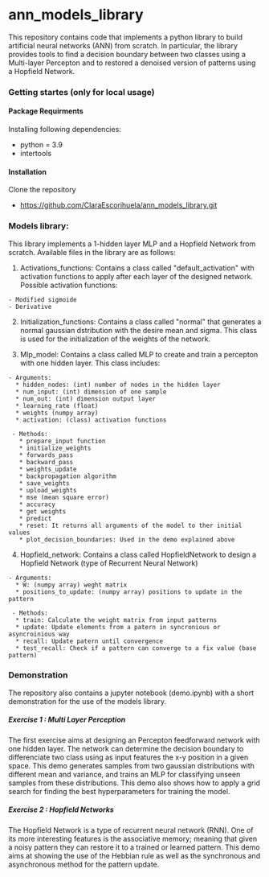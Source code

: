 # ann_models_library

This repository contains code that implements a python library to build artificial neural networks (ANN) from scratch. In particular, the library provides tools to find a decision boundary between two classes using a Multi-layer Percepton and to restored a denoised version of patterns using a Hopfield Network. 

### Getting startes (only for local usage)
#### Package Requirments

Installing following dependencies:
- python = 3.9
- intertools

#### Installation
Clone the repository

* https://github.com/ClaraEscorihuela/ann_models_library.git


### Models library:

This library implements a 1-hidden layer MLP and a Hopfield Network from scratch. Available files in the library are as follows:

  1. Activations_functions: Contains a class called "default_activation" with activation functions to apply after each layer of the designed network. Possible activation functions:
  
    - Modified sigmoide
    - Derivative
                          
  2. Initialization_functions: Contains a class called "normal" that generates a normal gaussian dstribution with the desire mean and sigma. This class is used for the                                    initialization of the weights of the network. 
  
  3. Mlp_model: Contains a class called MLP to create and train a percepton with one hidden layer. This class includes:
                             
    - Arguments:
      * hidden_nodes: (int) number of nodes in the hidden layer
      * num_input: (int) dimension of one sample
      * num_out: (int) dimension output layer 
      * learning_rate (float)
      * weights (numpy array)
      * activation: (class) activation functions

     - Methods:
       * prepare_input function
       * initialize_weights
       * forwards_pass
       * backward_pass
       * weights_update
       * backpropagation algorithm
       * save_weights 
       * upload_weights
       * mse (mean square error)
       * accuracy 
       * get weights
       * predict
       * reset: It returns all arguments of the model to ther initial values
       * plot_decision_boundaries: Used in the demo explained above

  4. Hopfield_network: Contains a class called HopfieldNetwork to design a Hopfield Network (type of Recurrent Neural Network)
                              
    - Arguments:
      * W: (numpy array) weght matrix
      * positions_to_update: (numpy array) positions to update in the pattern 

     - Methods:
      * train: Calculate the weight matrix from input patterns
      * update: Update elements from a patern in syncronious or asyncroinious way
      * recall: Update patern until convergence
      * test_recall: Check if a pattern can converge to a fix value (base pattern)
                              
### Demonstration
The repository also contains a jupyter notebook (demo.ipynb) with a short demonstration for the use of the models library. 
 
##### Exercise 1 : Multi Layer Perception 
The first exercise aims at designing an Percepton feedforward network with one hidden layer. The network can determine the decision boundary to differenciate two class using as input features the x-y position in a given space. This demo generates samples from two gaussian distributions with different mean and variance, and trains an MLP for classifying unseen samples from these distributions. This demo also shows how to apply a grid search for finding the best hyperparameters for training the model.
 
##### Exercise 2 : Hopfield Networks
The Hopfield Network is a type of recurrent neural network (RNN). One of its more interesting features is the associative memory; meaning that given a noisy pattern they can restore it to a trained or learned pattern. This demo aims at showing the use of the Hebbian rule as well as the synchronous and asynchronous method for the pattern update. 
 
                              
                              
                              
                              

